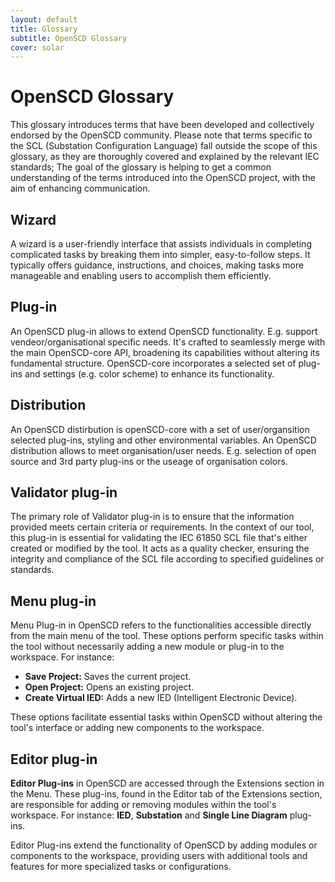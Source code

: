 ```yaml
---
layout: default
title: Glossary
subtitle: OpenSCD Glossary 
cover: solar
---
```


# OpenSCD Glossary

This glossary introduces terms that have been developed and collectively endorsed by the OpenSCD community. Please note that terms specific to the SCL (Substation Configuration Language) fall outside the scope of this glossary, as they are thoroughly covered and explained by the relevant IEC standards; The goal of the glossary is helping to get a common understanding of the terms introduced into the OpenSCD project, with the aim of enhancing communication.

## Wizard
A wizard is a user-friendly interface that assists individuals in completing complicated tasks by breaking them into simpler, easy-to-follow steps. It typically offers guidance, instructions, and choices, making tasks more manageable and enabling users to accomplish them efficiently.

## Plug-in
An OpenSCD plug-in allows to extend OpenSCD functionality. E.g. support vendeor/organisational specific needs. It's crafted to seamlessly merge with the main OpenSCD-core API, broadening its capabilities without altering its fundamental structure. OpenSCD-core incorporates a selected set of plug-ins and settings (e.g. color scheme) to enhance its functionality. 

## Distribution
An OpenSCD distirbution is openSCD-core with a set of user/organsition selected plug-ins, styling and other environmental variables. An OpenSCD distribution allows to meet organisation/user needs. E.g. selection of open source and 3rd party plug-ins or the useage of organisation colors.

## Validator plug-in
The primary role of Validator plug-in is to ensure that the information provided meets certain criteria or requirements. In the context of our tool, this plug-in is essential for validating the IEC 61850 SCL file that's either created or modified by the tool. It acts as a quality checker, ensuring the integrity and compliance of the SCL file according to specified guidelines or standards.

## Menu plug-in
Menu Plug-in in OpenSCD refers to the functionalities accessible directly from the main menu of the tool. These options perform specific tasks within the tool without necessarily adding a new module or plug-in to the workspace. For instance:

- **Save Project:** Saves the current project.
- **Open Project:** Opens an existing project.
- **Create Virtual IED:** Adds a new IED (Intelligent Electronic Device).

These options facilitate essential tasks within OpenSCD without altering the tool's interface or adding new components to the workspace.


## Editor plug-in
**Editor Plug-ins** in OpenSCD are accessed through the Extensions section in the Menu. These plug-ins, found in the Editor tab of the Extensions section, are responsible for adding or removing modules within the tool's workspace. For instance: **IED**, **Substation** and **Single Line Diagram** plug-ins.

Editor Plug-ins extend the functionality of OpenSCD by adding modules or components to the workspace, providing users with additional tools and features for more specialized tasks or configurations.


